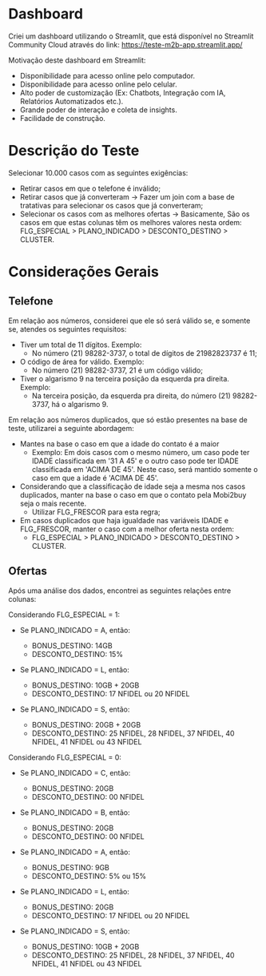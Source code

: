 # Dashboard

Criei um dashboard utilizando o Streamlit, que está disponível no Streamlit Community Cloud através do link: https://teste-m2b-app.streamlit.app/

Motivação deste dashboard em Streamlit:
- Disponibilidade para acesso online pelo computador.
- Disponibilidade para acesso online pelo celular.
- Alto poder de customização (Ex: Chatbots, Integração com IA, Relatórios Automatizados etc.).
- Grande poder de interação e coleta de insights.
- Facilidade de construção.

# Descrição do Teste

Selecionar 10.000 casos com as seguintes exigências:
- Retirar casos em que o telefone é inválido;
- Retirar casos que já converteram -> Fazer um join com a base de tratativas para selecionar os casos que já converteram;
- Selecionar os casos com as melhores ofertas -> Basicamente, São os casos em que estas colunas têm os melhores valores nesta ordem: FLG_ESPECIAL > PLANO_INDICADO > DESCONTO_DESTINO > CLUSTER.

# Considerações Gerais

## Telefone

Em relação aos números, considerei que ele só será válido se, e somente se, atendes os seguintes requisitos:
- Tiver um total de 11 dígitos. Exemplo:
  - No número (21) 98282-3737, o total de dígitos de 21982823737 é 11;
- O código de área for válido. Exemplo:
  - No número (21) 98282-3737, 21 é um código válido;
- Tiver o algarismo 9 na terceira posição da esquerda pra direita. Exemplo:
  - Na terceira posição, da esquerda pra direita, do número (21) 98282-3737, há o algarismo 9.

Em relação aos números duplicados, que só estão presentes na base de teste, utilizarei a seguinte abordagem:
- Mantes na base o caso em que a idade do contato é a maior
  - Exemplo: Em dois casos com o mesmo número, um caso pode ter IDADE classificada em '31 A 45' e o outro caso pode ter IDADE classificada em 'ACIMA DE 45'. Neste caso, será mantido somente o caso em que a idade é 'ACIMA DE 45'.
- Considerando que a classificação de idade seja a mesma nos casos duplicados, manter na base o caso em que o contato pela Mobi2buy seja o mais recente.
  - Utilizar FLG_FRESCOR para esta regra;
- Em casos duplicados que haja igualdade nas variáveis IDADE e FLG_FRESCOR, manter o caso com a melhor oferta nesta ordem:
  - FLG_ESPECIAL > PLANO_INDICADO > DESCONTO_DESTINO > CLUSTER.

## Ofertas

Após uma análise dos dados, encontrei as seguintes relações entre colunas:

Considerando FLG_ESPECIAL = 1:

- Se PLANO_INDICADO = A, então:
    - BONUS_DESTINO: 14GB
    - DESCONTO_DESTINO: 15%

- Se PLANO_INDICADO = L, então:
    - BONUS_DESTINO: 10GB + 20GB
    - DESCONTO_DESTINO: 17 NFIDEL ou 20 NFIDEL

- Se PLANO_INDICADO = S, então:
    - BONUS_DESTINO: 20GB + 20GB
    - DESCONTO_DESTINO: 25 NFIDEL, 28 NFIDEL, 37 NFIDEL, 40 NFIDEL, 41 NFIDEL ou 43 NFIDEL

Considerando FLG_ESPECIAL = 0:

- Se PLANO_INDICADO = C, então:
    - BONUS_DESTINO: 20GB
    - DESCONTO_DESTINO: 00 NFIDEL

- Se PLANO_INDICADO = B, então:
    - BONUS_DESTINO: 20GB
    - DESCONTO_DESTINO: 00 NFIDEL

- Se PLANO_INDICADO = A, então:
    - BONUS_DESTINO: 9GB
    - DESCONTO_DESTINO: 5% ou 15%

- Se PLANO_INDICADO = L, então:
    - BONUS_DESTINO: 20GB
    - DESCONTO_DESTINO: 17 NFIDEL ou 20 NFIDEL

- Se PLANO_INDICADO = S, então:
    - BONUS_DESTINO: 10GB + 20GB
    - DESCONTO_DESTINO: 25 NFIDEL, 28 NFIDEL, 37 NFIDEL, 40 NFIDEL, 41 NFIDEL ou 43 NFIDEL